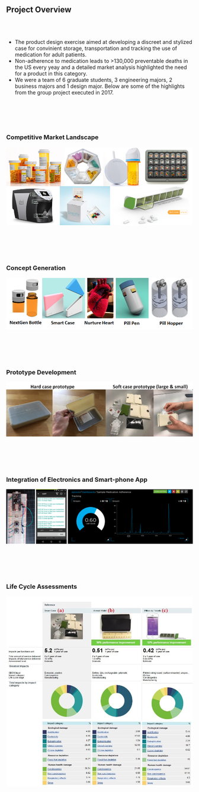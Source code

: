 ## Project Overview
<br><br>
- The product design exercise aimed at developing a discreet and stylized case for convinient storage, transportation and tracking the use of medication for adult patients.<br>
- Non-adherence to medication leads to >130,000 preventable deaths in the US every yeay and a detailed market analysis highlighted the need for a product in this category.<br>
- We were a team of 6 graduate students, 3 engineering majors, 2 business majors and 1 design major. Below are some of the highlights from the group project executed in 2017.

<br><br>
---

### Competitive Market Landscape<br>
<img src="images/PD2.png?raw=true"/>

<br><br>
---

### Concept Generation<br>
<img src="images/PD3.png?raw=true"/>

<br><br>
---

### Prototype Development<br>
<img src="images/PD4.png?raw=true"/>

<br><br>
---

### Integration of Electronics and Smart-phone App<br>
<img src="images/PD5.png?raw=true"/>

<br><br>
---

### Life Cycle Assessments<br>
<img src="images/PD6.jpg?raw=true"/>

<br><br>
---
